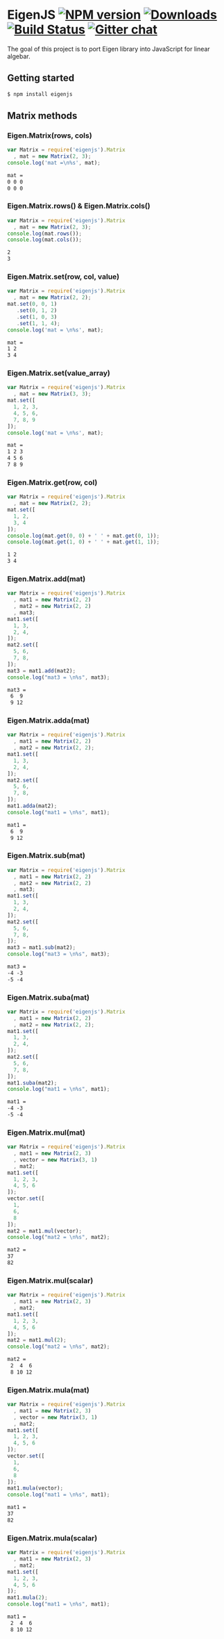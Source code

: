 # EigenJS [![NPM version][npm-image]][npm-url] [![Downloads][downloads-image]][npm-url] [![Build Status][travis-image]][travis-url] [![Gitter chat][gitter-image]][gitter-url]
The goal of this project is to port Eigen library into JavaScript for linear algebar.

[npm-image]: http://img.shields.io/npm/v/eigenjs.svg
[npm-url]: https://npmjs.org/package/eigenjs

[downloads-image]: http://img.shields.io/npm/dm/eigenjs.svg

[travis-image]: https://travis-ci.org/rick68/eigenjs.svg?branch=master
[travis-url]: https://travis-ci.org/rick68/eigenjs

[gitter-image]: https://badges.gitter.im/rick68/eigenjs.png
[gitter-url]: https://gitter.im/rick68/eigenjs

## Getting started

```bash
$ npm install eigenjs
```

## Matrix methods

### Eigen.Matrix(rows, cols)

```js
var Matrix = require('eigenjs').Matrix
  , mat = new Matrix(2, 3);
console.log('mat =\n%s', mat);
```

```txt
mat =
0 0 0
0 0 0
```

### Eigen.Matrix.rows() & Eigen.Matrix.cols()

```js
var Matrix = require('eigenjs').Matrix
  , mat = new Matrix(2, 3);
console.log(mat.rows());
console.log(mat.cols());
```

```txt
2
3
```

### Eigen.Matrix.set(row, col, value)

```js
var Matrix = require('eigenjs').Matrix
  , mat = new Matrix(2, 2);
mat.set(0, 0, 1)
   .set(0, 1, 2)
   .set(1, 0, 3)
   .set(1, 1, 4);
console.log('mat = \n%s', mat);
```

```txt
mat =
1 2
3 4
```

### Eigen.Matrix.set(value_array)

```js
var Matrix = require('eigenjs').Matrix
  , mat = new Matrix(3, 3);
mat.set([
  1, 2, 3,
  4, 5, 6,
  7, 8, 9
]);
console.log('mat = \n%s', mat);
```

```txt
mat =
1 2 3
4 5 6
7 8 9
```

### Eigen.Matrix.get(row, col)

```js
var Matrix = require('eigenjs').Matrix
  , mat = new Matrix(2, 2);
mat.set([
  1, 2,
  3, 4
]);
console.log(mat.get(0, 0) + ' ' + mat.get(0, 1));
console.log(mat.get(1, 0) + ' ' + mat.get(1, 1));
```

```txt
1 2
3 4
```

### Eigen.Matrix.add(mat)

```js
var Matrix = require('eigenjs').Matrix
  , mat1 = new Matrix(2, 2)
  , mat2 = new Matrix(2, 2)
  , mat3;
mat1.set([
  1, 3,
  2, 4,
]);
mat2.set([
  5, 6,
  7, 8,
]);
mat3 = mat1.add(mat2);
console.log("mat3 = \n%s", mat3);
```

```txt
mat3 =
 6  9
 9 12
```

### Eigen.Matrix.adda(mat)

```js
var Matrix = require('eigenjs').Matrix
  , mat1 = new Matrix(2, 2)
  , mat2 = new Matrix(2, 2);
mat1.set([
  1, 3,
  2, 4,
]);
mat2.set([
  5, 6,
  7, 8,
]);
mat1.adda(mat2);
console.log("mat1 = \n%s", mat1);
```

```txt
mat1 =
 6  9
 9 12
```

### Eigen.Matrix.sub(mat)

```js
var Matrix = require('eigenjs').Matrix
  , mat1 = new Matrix(2, 2)
  , mat2 = new Matrix(2, 2)
  , mat3;
mat1.set([
  1, 3,
  2, 4,
]);
mat2.set([
  5, 6,
  7, 8,
]);
mat3 = mat1.sub(mat2);
console.log("mat3 = \n%s", mat3);
```

```txt
mat3 =
-4 -3
-5 -4
```

### Eigen.Matrix.suba(mat)

```js
var Matrix = require('eigenjs').Matrix
  , mat1 = new Matrix(2, 2)
  , mat2 = new Matrix(2, 2);
mat1.set([
  1, 3,
  2, 4,
]);
mat2.set([
  5, 6,
  7, 8,
]);
mat1.suba(mat2);
console.log("mat1 = \n%s", mat1);
```

```txt
mat1 =
-4 -3
-5 -4
```

### Eigen.Matrix.mul(mat)

```js
var Matrix = require('eigenjs').Matrix
  , mat1 = new Matrix(2, 3)
  , vector = new Matrix(3, 1)
  , mat2;
mat1.set([
  1, 2, 3,
  4, 5, 6
]);
vector.set([
  1,
  6,
  8
]);
mat2 = mat1.mul(vector);
console.log("mat2 = \n%s", mat2);
```

```txt
mat2 =
37
82
```

### Eigen.Matrix.mul(scalar)

```js
var Matrix = require('eigenjs').Matrix
  , mat1 = new Matrix(2, 3)
  , mat2;
mat1.set([
  1, 2, 3,
  4, 5, 6
]);
mat2 = mat1.mul(2);
console.log("mat2 = \n%s", mat2);
```

```txt
mat2 =
 2  4  6
 8 10 12
```

### Eigen.Matrix.mula(mat)

```js
var Matrix = require('eigenjs').Matrix
  , mat1 = new Matrix(2, 3)
  , vector = new Matrix(3, 1)
  , mat2;
mat1.set([
  1, 2, 3,
  4, 5, 6
]);
vector.set([
  1,
  6,
  8
]);
mat1.mula(vector);
console.log("mat1 = \n%s", mat1);
```

```txt
mat1 =
37
82
```

### Eigen.Matrix.mula(scalar)

```js
var Matrix = require('eigenjs').Matrix
  , mat1 = new Matrix(2, 3)
  , mat2;
mat1.set([
  1, 2, 3,
  4, 5, 6
]);
mat1.mula(2);
console.log("mat1 = \n%s", mat1);
```

```txt
mat1 =
 2  4  6
 8 10 12
```

